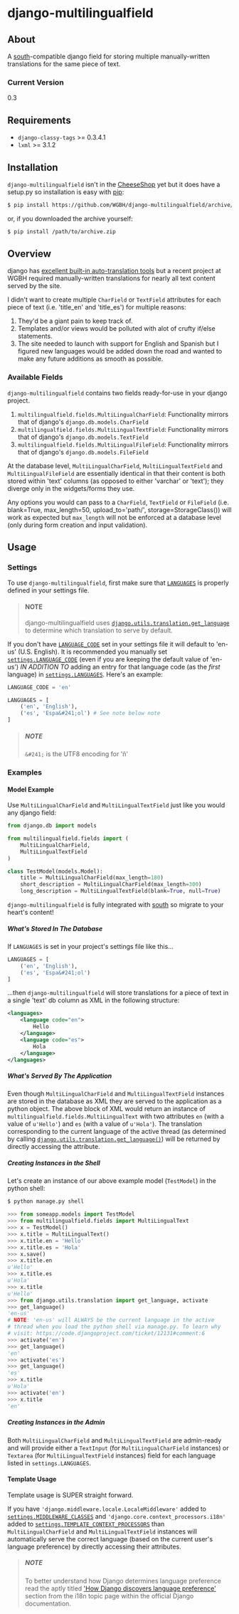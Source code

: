 # django-multilingualfield #

## About ##

A [south](http://south.aeracode.org/)-compatible django field for storing multiple manually-written translations for the same piece of text.

### Current Version ###

0.3

## Requirements ##

* `django-classy-tags` >= 0.3.4.1
* `lxml` >= 3.1.2

## Installation ##

`django-multilingualfield` isn't in the [CheeseShop](https://pypi.python.org/pypi) yet but it does have a setup.py so installation is easy with [pip](https://pypi.python.org/pypi/pip):

```bash
$ pip install https://github.com/WGBH/django-multilingualfield/archive/master.zip
```

or, if you downloaded the archive yourself:

```bash
$ pip install /path/to/archive.zip
```

## Overview ##

django has [excellent built-in auto-translation tools](https://docs.djangoproject.com/en/dev/topics/i18n/translation/) but a recent project at WGBH required manually-written translations for nearly all text content served by the site.

I didn't want to create multiple `CharField` or `TextField` attributes for each piece of text (i.e. 'title_en' and 'title_es') for multiple reasons:

1. They'd be a giant pain to keep track of.
2. Templates and/or views would be polluted with alot of crufty if/else statements.
3. The site needed to launch with support for English and Spanish but I figured new languages would be added down the road and wanted to make any future additions as smooth as possible.

### Available Fields ###

`django-multilingualfield` contains two fields ready-for-use in your django project.

1. `multilingualfield.fields.MultiLingualCharField`: Functionality mirrors that of django's `django.db.models.CharField`
2. `multilingualfield.fields.MultiLingualTextField`: Functionality mirrors that of django's `django.db.models.TextField`
2. `multilingualfield.fields.MultiLingualFileField`: Functionality mirrors that of django's `django.db.models.FileField`

At the database level, `MultiLingualCharField`, `MultiLingualTextField` and `MultiLingualFileField` are essentially identical in that their content is both stored within 'text' columns (as opposed to either 'varchar' or 'text'); they diverge only in the widgets/forms they use.

Any options you would can pass to a `CharField`, `TextField` or `FileField` (i.e. blank=True, max_length=50, upload_to='path/', storage=StorageClass()) will work as expected but `max_length` will not be enforced at a database level (only during form creation and input validation).

## Usage ##

### Settings ###

To use `django-multilingualfield`, first make sure that [`LANGUAGES`](https://docs.djangoproject.com/en/dev/ref/settings/#languages) is properly defined in your settings file.

> #### NOTE ####
> django-multilingualfield uses [`django.utils.translation.get_language`](https://docs.djangoproject.com/en/dev/ref/utils/#django.utils.translation.get_language) to determine which translation to serve by default.

If you don't have [`LANGUAGE_CODE`](https://docs.djangoproject.com/en/dev/ref/settings/#language-code) set in your settings file it will default to 'en-us' (U.S. English). It is recommended you manually set [`settings.LANGUAGE_CODE`](https://docs.djangoproject.com/en/dev/ref/settings/#language-code) (even if you are keeping the default value of 'en-us') *IN ADDITION TO* adding an entry for that language code (as the _first_ language) in [`settings.LANGUAGES`](https://docs.djangoproject.com/en/dev/ref/settings/#languages). Here's an example:

```python
LANGUAGE_CODE = 'en'

LANGUAGES = [
    ('en', 'English'),
    ('es', 'Espa&#241;ol') # See note below note
]
```
 > ##### NOTE #####
 > `&#241;` is the UTF8 encoding for 'ñ'

### Examples ###

#### Model Example ####

Use `MultiLingualCharField` and `MultiLingualTextField` just like you would any django field:

```python
from django.db import models

from multilingualfield.fields import (
    MultiLingualCharField,
    MultiLingualTextField
)

class TestModel(models.Model):
    title = MultiLingualCharField(max_length=180)
    short_description = MultiLingualCharField(max_length=300)
    long_description = MultiLingualTextField(blank=True, null=True)
```

`django-multilingualfield` is fully integrated with [south](http://south.aeracode.org/) so migrate to your heart's content!

##### What's Stored In The Database #####

If `LANGUAGES` is set in your project's settings file like this...

```python
LANGUAGES = [
    ('en', 'English'),
    ('es', 'Espa&#241;ol')
]
```

...then `django-multilingualfield` will store translations for a piece of text in a single 'text' db column as XML in the following structure:

```xml
<languages>
    <language code="en">
        Hello
    </language>
    <language code="es">
        Hola
    </language>
</languages>
```
##### What's Served By The Application #####

Even though `MultiLingualCharField` and `MultiLingualTextField` instances are stored in the database as XML they are served to the application as a python object. The above block of XML would return an instance of `multilingualfield.fields.MultiLingualText` with two attributes `en` (with a value of `u'Hello'`) and `es` (with a value of `u'Hola'`). The translation corresponding to the current language of the active thread (as determined by calling [`django.utils.translation.get_language()`](https://docs.djangoproject.com/en/dev/ref/utils/#django.utils.translation.get_language)) will be returned by directly accessing the attribute.

##### Creating Instances in the Shell #####

Let's create an instance of our above example model (`TestModel`) in the python shell:

```bash
$ python manage.py shell
```

```python
>>> from someapp.models import TestModel
>>> from multilingualfield.fields import MultiLingualText
>>> x = TestModel()
>>> x.title = MultiLingualText()
>>> x.title.en = 'Hello'
>>> x.title.es = 'Hola'
>>> x.save()
>>> x.title.en
u'Hello'
>>> x.title.es
u'Hola'
>>> x.title
u'Hello'
>>> from django.utils.translation import get_language, activate
>>> get_language()
'en-us'
# NOTE: 'en-us' will ALWAYS be the current language in the active
# thread when you load the python shell via manage.py. To learn why
# visit: https://code.djangoproject.com/ticket/12131#comment:6
>>> activate('en')
>>> get_language()
'en'
>>> activate('es')
>>> get_language()
'es'
>>> x.title
u'Hola'
>>> activate('en')
>>> x.title
'en'
```

##### Creating Instances in the Admin #####

Both `MultiLingualCharField` and `MultiLingualTextField` are admin-ready and will provide either a `TextInput` (for `MultiLingualCharField` instances) or `Textarea` (for `MultiLingualTextField` instances) field for each language listed in `settings.LANGUAGES`.

#### Template Usage ####

Template usage is SUPER straight forward.

If you have `'django.middleware.locale.LocaleMiddleware'` added to [`settings.MIDDLEWARE_CLASSES`](https://docs.djangoproject.com/en/dev/ref/settings/#std:setting-MIDDLEWARE_CLASSES) and `'django.core.context_processors.i18n'` added to [`settings.TEMPLATE_CONTEXT_PROCESSORS`](https://docs.djangoproject.com/en/dev/ref/settings/#std:setting-TEMPLATE_CONTEXT_PROCESSORS) than `MultiLingualCharField` and `MultiLingualTextField` instances will automatically serve the correct language (based on the current user's language preference) by directly accessing their attributes.

> ##### NOTE #####
> To better understand how Django determines language preference read the aptly titled ['How Django discovers language preference'](https://docs.djangoproject.com/en/dev/topics/i18n/translation/#how-django-discovers-language-preference) section from the i18n topic page within the official Django documentation.
